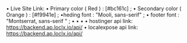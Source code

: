 • Live Site Link:
• Primary color ( Red ) : [#bc161c] ;
• Secondary color ( Orange ) : [#f9941e] ;
•heding font :  "Mooli, sans-serif" ;
• footer font : "Montserrat, sans-serif " ;
•
•
•
• hostinger api link: https://backend.ap.loclx.io/api/
• localexpose api link: https://backend.ap.loclx.io/api/
